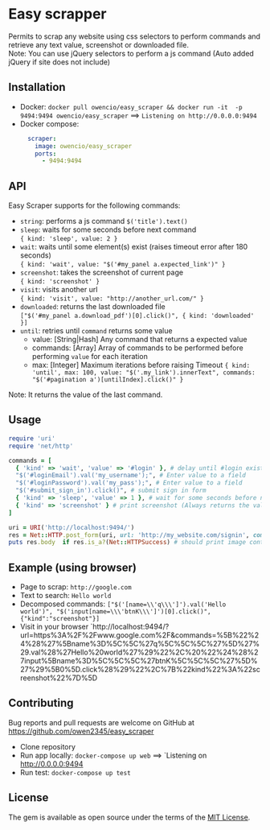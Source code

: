# Easy scrapper
Permits to scrap any website using css selectors to perform commands and retrieve any text value, screenshot or downloaded file.    
Note: You can use jQuery selectors to perform a js command (Auto added jQuery if site does not include)

## Installation
- Docker: `docker pull owencio/easy_scraper && docker run -it  -p 9494:9494 owencio/easy_scraper` ==> `Listening on http://0.0.0.0:9494`
- Docker compose:
  ```yaml
    scraper:
      image: owencio/easy_scraper
      ports:
        - 9494:9494
  ```
      

## API
Easy Scraper supports for the following commands:
- `string`: performs a js command
  `$('title').text()`
- `sleep`: waits for some seconds before next command    
  `{ kind: 'sleep', value: 2 }`
- `wait`: waits until some element(s) exist (raises timeout error after 180 seconds)    
  `{ kind: 'wait', value: "$('#my_panel a.expected_link')" }`
- `screenshot`: takes the screenshot of current page     
  `{ kind: 'screenshot' }`
- `visit`: visits another url     
  `{ kind: 'visit', value: "http://another_url.com/" }`
- `downloaded`: returns the last downloaded file     
  `["$('#my_panel a.download_pdf')[0].click()", { kind: 'downloaded' }]`
- `until`: retries until `command` returns some value    
  * value: [String|Hash] Any command that returns a expected value
  * commands: [Array] Array of commands to be performed before performing `value` for each iteration
  * max: [Integer] Maximum iterations before raising Timeout
  `{ kind: 'until', max: 100, value: "$('.my_link').innerText", commands: "$('#pagination a')[untilIndex].click()" }`

Note: It returns the value of the last command.
  
## Usage 
```ruby
require 'uri'
require 'net/http'

commands = [
  { 'kind' => 'wait', 'value' => '#login' }, # delay until #login exists, if not, timeout error (60 secs)
  "$('#loginEmail').val('my_username');", # Enter value to a field
  "$('#loginPassword').val('my_pass');", # Enter value to a field
  "$('#submit_sign_in').click()", # submit sign in form
  { 'kind' => 'sleep', 'value' => 1 }, # wait for some seconds before next command
  { 'kind' => 'screenshot' } # print screenshot (Always returns the value of the last command)
]

uri = URI('http://localhost:9494/')
res = Net::HTTP.post_form(uri, url: 'http://my_website.com/signin', commands: commands) # can be GET or POST request
puts res.body  if res.is_a?(Net::HTTPSuccess) # should print image content
```

## Example (using browser)
- Page to scrap: `http://google.com`
- Text to search: `Hello world`
- Decomposed commands: `["$('[name=\\'q\\\']').val('Hello world')", "$('input[name=\\\'btnK\\\']')[0].click()",{"kind":"screenshot"}]`
- Visit in your browser `http://localhost:9494/?url=https%3A%2F%2Fwww.google.com%2F&commands=%5B%22%24%28%27%5Bname%3D%5C%5C%27q%5C%5C%5C%27%5D%27%29.val%28%27Hello%20world%27%29%22%2C%20%22%24%28%27input%5Bname%3D%5C%5C%5C%27btnK%5C%5C%5C%27%5D%27%29%5B0%5D.click%28%29%22%2C%7B%22kind%22%3A%22screenshot%22%7D%5D



## Contributing
Bug reports and pull requests are welcome on GitHub at https://github.com/owen2345/easy_scraper
- Clone repository
- Run app locally: `docker-compose up web` ==> `Listening on http://0.0.0.0:9494
- Run test: `docker-compose up test`

## License
The gem is available as open source under the terms of the [MIT License](http://opensource.org/licenses/MIT).

